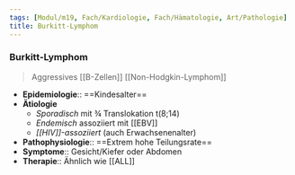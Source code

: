 ```yaml
---
tags: [Modul/m19, Fach/Kardiologie, Fach/Hämatologie, Art/Pathologie]
title: Burkitt-Lymphom
---
```

### Burkitt-Lymphom
> Aggressives [[B-Zellen]] [[Non-Hodgkin-Lymphom]]
- **Epidemiologie**:: ==Kindesalter==
- **Ätiologie**
	- *Sporadisch* mit ¾ Translokation t(8;14)
	- *Endemisch* assoziiert mit [[EBV]]
	- *[[HIV]]-assoziiert* (auch Erwachsenenalter)
- **Pathophysiologie**:: ==Extrem hohe Teilungsrate==
- **Symptome**:: Gesicht/Kiefer oder Abdomen
- **Therapie**:: Ähnlich wie [[ALL]]
